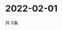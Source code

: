 # 2022-02-01
  共 0条

  <!-- BEGIN -->
  <!-- 最后更新时间Tue Feb 01 2022 00:19:54 GMT+0000 (Coordinated Universal Time) -->
  
  <!-- END -->
  
  